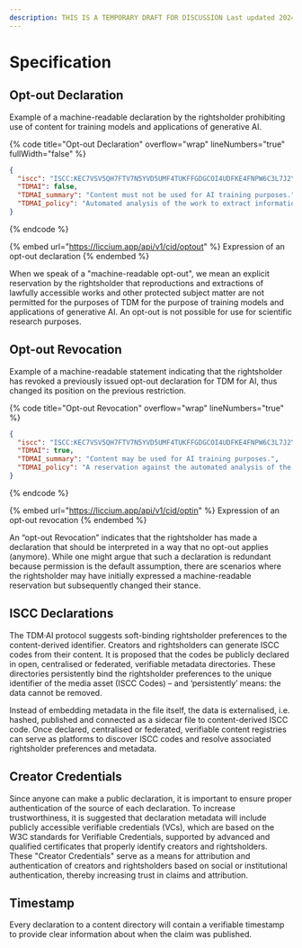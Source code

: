 ```yaml
---
description: THIS IS A TEMPORARY DRAFT FOR DISCUSSION Last updated 2024-06-17
---
```


# Specification

## Opt-out Declaration

Example of a machine-readable declaration by the rightsholder prohibiting use of content for training models and applications of generative AI.

{% code title="Opt-out Declaration" overflow="wrap" lineNumbers="true" fullWidth="false" %}
```json
{
  "iscc": "ISCC:KEC7VSV5QH7FTV7N5YVD5UMF4TUKFFGDGCOI4UDFKE4FNPW6C3L7J2Y",
  "TDMAI": false,
  "TDMAI_summary": "Content must not be used for AI training purposes.",
  "TDMAI_policy": "Automated analysis of the work to extract information from it, especially about patterns, trends, and correlations for the purpose of training models and applications of generative AI, is reserved. Text and Data Mining (TDM) is permitted for general purpose AI systems that do not generate synthetic audio, image, video, or text content and for scientific research purposes or for temporary acts of reproduction as provided for in Article 5(1) of Directive 2001/29/EC."
}
```
{% endcode %}

{% embed url="https://liccium.app/api/v1/cid/optout" %}
Expression of an opt-out declaration
{% endembed %}

When we speak of a "machine-readable opt-out", we mean an explicit reservation by the rightsholder that reproductions and extractions of lawfully accessible works and other protected subject matter are not permitted for the purposes of TDM for the purpose of training models and applications of generative AI. An opt-out is not possible for use for scientific research purposes.

## Opt-out Revocation

Example of a machine-readable statement indicating that the rightsholder has revoked a previously issued opt-out declaration for TDM for AI, thus changed its position on the previous restriction.

{% code title="Opt-out Revocation" overflow="wrap" lineNumbers="true" %}
```json
{
  "iscc": "ISCC:KEC7VSV5QH7FTV7N5YVD5UMF4TUKFFGDGCOI4UDFKE4FNPW6C3L7J2Y",
  "TDMAI": true,
  "TDMAI_summary": "Content may be used for AI training purposes.",
  "TDMAI_policy": "A reservation against the automated analysis of the work in order to extract information from it, in particular about patterns, trends and correlations for the purpose of training models and applications of generative AI, is not declared."
}
```
{% endcode %}

{% embed url="https://liccium.app/api/v1/cid/optin" %}
Expression of an opt-out revocation
{% endembed %}

An “opt-out Revocation” indicates that the rightsholder has made a declaration that should be interpreted in a way that no opt-out applies (anymore). While one might argue that such a declaration is redundant because permission is the default assumption, there are scenarios where the rightsholder may have initially expressed a machine-readable reservation but subsequently changed their stance.

## **ISCC Declarations**

The TDM·AI protocol suggests soft-binding rightsholder preferences to the content-derived identifier. Creators and rightsholders can generate ISCC codes from their content. It is proposed that the codes be publicly declared in open, centralised or federated, verifiable metadata directories. These directories persistently bind the rightsholder preferences to the unique identifier of the media asset (ISCC Codes) – and ‘persistently’ means: the data cannot be removed.&#x20;

Instead of embedding metadata in the file itself, the data is externalised, i.e. hashed, published and connected as a sidecar file to content-derived ISCC code. Once declared, centralised or federated, verifiable content registries can serve as platforms to discover ISCC codes and resolve associated rightsholder preferences and metadata.&#x20;

## **Creator Credentials**

Since anyone can make a public declaration, it is important to ensure proper authentication of the source of each declaration. To increase trustworthiness, it is suggested that declaration metadata will include publicly accessible verifiable credentials (VCs), which are based on the W3C standards for Verifiable Credentials, supported by advanced and qualified certificates that properly identify creators and rightsholders. These "Creator Credentials" serve as a means for attribution and authentication of creators and rightsholders based on social or institutional authentication, thereby increasing trust in claims and attribution.

## **Timestamp**

Every declaration to a content directory will contain a verifiable timestamp to provide clear information about when the claim was published.
